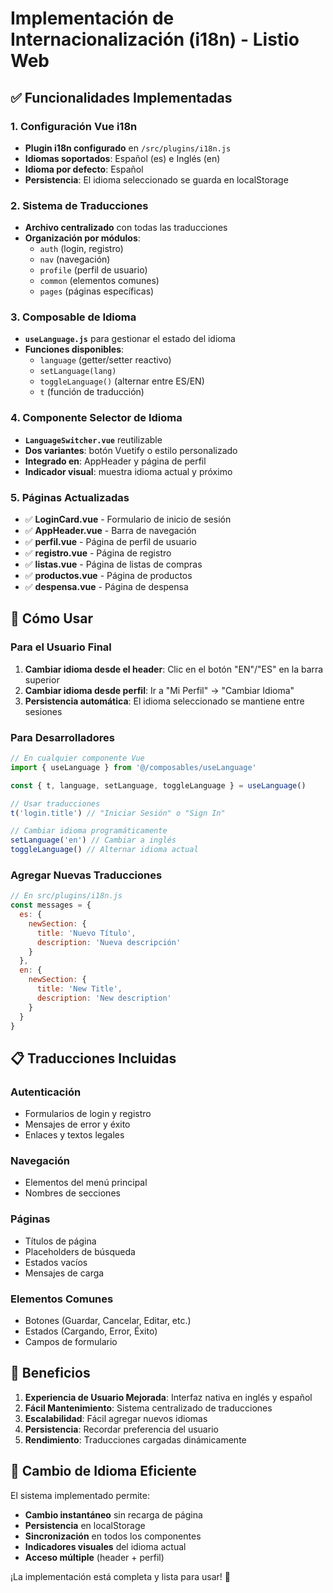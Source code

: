 # Implementación de Internacionalización (i18n) - Listio Web

## ✅ Funcionalidades Implementadas

### 1. Configuración Vue i18n
- **Plugin i18n configurado** en `/src/plugins/i18n.js`
- **Idiomas soportados**: Español (es) e Inglés (en)
- **Idioma por defecto**: Español
- **Persistencia**: El idioma seleccionado se guarda en localStorage

### 2. Sistema de Traducciones
- **Archivo centralizado** con todas las traducciones
- **Organización por módulos**:
  - `auth` (login, registro)
  - `nav` (navegación)
  - `profile` (perfil de usuario)
  - `common` (elementos comunes)
  - `pages` (páginas específicas)

### 3. Composable de Idioma
- **`useLanguage.js`** para gestionar el estado del idioma
- **Funciones disponibles**:
  - `language` (getter/setter reactivo)
  - `setLanguage(lang)` 
  - `toggleLanguage()` (alternar entre ES/EN)
  - `t` (función de traducción)

### 4. Componente Selector de Idioma
- **`LanguageSwitcher.vue`** reutilizable
- **Dos variantes**: botón Vuetify o estilo personalizado
- **Integrado en**: AppHeader y página de perfil
- **Indicador visual**: muestra idioma actual y próximo

### 5. Páginas Actualizadas
- ✅ **LoginCard.vue** - Formulario de inicio de sesión
- ✅ **AppHeader.vue** - Barra de navegación
- ✅ **perfil.vue** - Página de perfil de usuario
- ✅ **registro.vue** - Página de registro
- ✅ **listas.vue** - Página de listas de compras
- ✅ **productos.vue** - Página de productos
- ✅ **despensa.vue** - Página de despensa

## 🔧 Cómo Usar

### Para el Usuario Final
1. **Cambiar idioma desde el header**: Clic en el botón "EN"/"ES" en la barra superior
2. **Cambiar idioma desde perfil**: Ir a "Mi Perfil" → "Cambiar Idioma"
3. **Persistencia automática**: El idioma seleccionado se mantiene entre sesiones

### Para Desarrolladores
```javascript
// En cualquier componente Vue
import { useLanguage } from '@/composables/useLanguage'

const { t, language, setLanguage, toggleLanguage } = useLanguage()

// Usar traducciones
t('login.title') // "Iniciar Sesión" o "Sign In"

// Cambiar idioma programáticamente
setLanguage('en') // Cambiar a inglés
toggleLanguage() // Alternar idioma actual
```

### Agregar Nuevas Traducciones
```javascript
// En src/plugins/i18n.js
const messages = {
  es: {
    newSection: {
      title: 'Nuevo Título',
      description: 'Nueva descripción'
    }
  },
  en: {
    newSection: {
      title: 'New Title', 
      description: 'New description'
    }
  }
}
```

## 📋 Traducciones Incluidas

### Autenticación
- Formularios de login y registro
- Mensajes de error y éxito
- Enlaces y textos legales

### Navegación
- Elementos del menú principal
- Nombres de secciones

### Páginas
- Títulos de página
- Placeholders de búsqueda
- Estados vacíos
- Mensajes de carga

### Elementos Comunes
- Botones (Guardar, Cancelar, Editar, etc.)
- Estados (Cargando, Error, Éxito)
- Campos de formulario

## 🚀 Beneficios

1. **Experiencia de Usuario Mejorada**: Interfaz nativa en inglés y español
2. **Fácil Mantenimiento**: Sistema centralizado de traducciones
3. **Escalabilidad**: Fácil agregar nuevos idiomas
4. **Persistencia**: Recordar preferencia del usuario
5. **Rendimiento**: Traducciones cargadas dinámicamente

## 🔄 Cambio de Idioma Eficiente

El sistema implementado permite:
- **Cambio instantáneo** sin recarga de página
- **Persistencia** en localStorage
- **Sincronización** en todos los componentes
- **Indicadores visuales** del idioma actual
- **Acceso múltiple** (header + perfil)

¡La implementación está completa y lista para usar! 🎉
